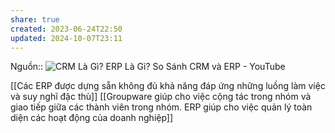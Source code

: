 ```yaml
---
share: true
created: 2023-06-24T22:50
updated: 2024-10-07T23:11
---
```

Nguồn:: ![CRM Là Gì? ERP Là Gì? So Sánh CRM và ERP - YouTube](https://youtu.be/vyOkb6M1bdA)

[[Các ERP được dựng sẵn không đủ khả năng đáp ứng những luồng làm việc và suy nghĩ đặc thù]]
[[Groupware giúp cho việc cộng tác trong nhóm và giao tiếp giữa các thành viên trong nhóm. ERP giúp cho việc quản lý toàn diện các hoạt động của doanh nghiệp]]